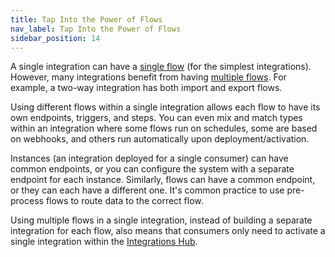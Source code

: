```yaml
---
title: Tap Into the Power of Flows
nav_label: Tap Into the Power of Flows
sidebar_position: 14
---
```


A single integration can have a [single flow](/composer/builder/integrations/building-integrations#flows-in-integrations) (for the simplest integrations). However, many integrations benefit from having [multiple flows](/composer/builder/quickstarts/integrations/building-an-integration-with-multiple-flows). For example, a two-way integration has both import and export flows.

Using different flows within a single integration allows each flow to have its own endpoints, triggers, and steps. You can even mix and match types within an integration where some flows run on schedules, some are based on webhooks, and others run automatically upon deployment/activation.

Instances (an integration deployed for a single consumer) can have common endpoints, or you can configure the system with a separate endpoint for each instance. Similarly, flows can have a common endpoint, or they can each have a different one. It's common practice to use pre-process flows to route data to the correct flow.

Using multiple flows in a single integration, instead of building a separate integration for each flow, also means that consumers only need to activate a single integration within the [Integrations Hub](/composer/integration-hub/integrations-hub).
